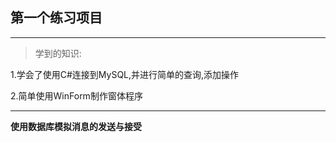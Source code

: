## 第一个练习项目
---
> 学到的知识:
> 
1.学会了使用C#连接到MySQL,并进行简单的查询,添加操作

2.简单使用WinForm制作窗体程序

---
**使用数据库模拟消息的发送与接受**

